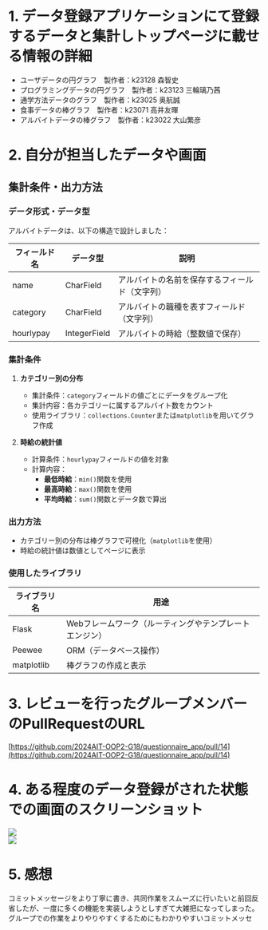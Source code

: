 # 1. データ登録アプリケーションにて登録するデータと集計しトップページに載せる情報の詳細

- ユーザデータの円グラフ　製作者：k23128 森智史  
- プログラミングデータの円グラフ　製作者：k23123 三輪璃乃茜  
- 通学方法データのグラフ　製作者：k23025 奥航誠  
- 食事データの棒グラフ　製作者：k23071 高井友暉  
- アルバイトデータの棒グラフ　製作者：k23022 大山繁彦  

# 2. 自分が担当したデータや画面

## 集計条件・出力方法

### データ形式・データ型

アルバイトデータは、以下の構造で設計しました：

| フィールド名  | データ型       | 説明                                   |
|------------|------------|------------------------------------|
| name       | CharField  | アルバイトの名前を保存するフィールド（文字列）       |
| category   | CharField  | アルバイトの職種を表すフィールド（文字列）          |
| hourlypay  | IntegerField | アルバイトの時給（整数値で保存）               |

### 集計条件

1. **カテゴリー別の分布**  
   - 集計条件：`category`フィールドの値ごとにデータをグループ化  
   - 集計内容：各カテゴリーに属するアルバイト数をカウント  
   - 使用ライブラリ：`collections.Counter`または`matplotlib`を用いてグラフ作成  

2. **時給の統計値**  
   - 計算条件：`hourlypay`フィールドの値を対象  
   - 計算内容：  
     - **最低時給**：`min()`関数を使用  
     - **最高時給**：`max()`関数を使用  
     - **平均時給**：`sum()`関数とデータ数で算出  

### 出力方法

- カテゴリー別の分布は棒グラフで可視化（`matplotlib`を使用）  
- 時給の統計値は数値としてページに表示  

### 使用したライブラリ

| ライブラリ名    | 用途                              |
|------------|---------------------------------|
| Flask      | Webフレームワーク（ルーティングやテンプレートエンジン） |
| Peewee     | ORM（データベース操作）                 |
| matplotlib | 棒グラフの作成と表示                   |

# 3. レビューを行ったグループメンバーのPullRequestのURL

[https://github.com/2024AIT-OOP2-G18/questionnaire_app/pull/14](https://github.com/2024AIT-OOP2-G18/questionnaire_app/pull/14)

# 4. ある程度のデータ登録がされた状態での画面のスクリーンショット

![](lecture11_01_k23022.png)  
![](lecture11_02_k23022.png)

# 5. 感想

コミットメッセージをより丁寧に書き、共同作業をスムーズに行いたいと前回反省したが、一度に多くの機能を実装しようとしすぎて大雑把になってしまった。グループでの作業をよりやりやすくするためにもわかりやすいコミットメッセ
